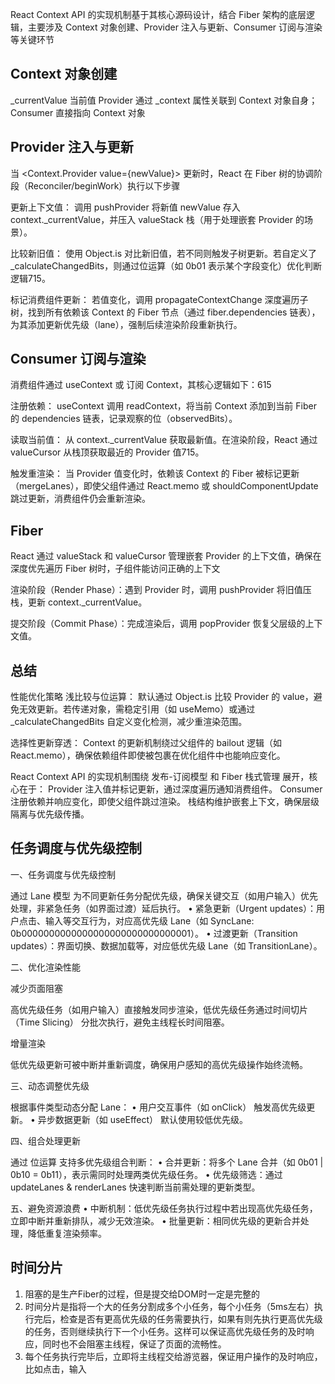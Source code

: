 React Context API 的实现机制基于其核心源码设计，结合 Fiber 架构的底层逻辑，主要涉及 Context 对象创建、Provider 注入与更新、Consumer 订阅与渲染等关键环节

## Context 对象创建

_currentValue 当前值
Provider 通过 _context 属性关联到 Context 对象自身；
Consumer 直接指向 Context 对象

## Provider 注入与更新

当 <Context.Provider value={newValue}> 更新时，React 在 Fiber 树的协调阶段（Reconciler/beginWork）执行以下步骤

更新上下文值：
调用 pushProvider 将新值 newValue 存入 context._currentValue，并压入 valueStack 栈（用于处理嵌套 Provider 的场景）。

比较新旧值：
使用 Object.is 对比新旧值，若不同则触发子树更新。若自定义了 _calculateChangedBits，则通过位运算（如 0b01 表示某个字段变化）优化判断逻辑715。

标记消费组件更新：
若值变化，调用 propagateContextChange 深度遍历子树，找到所有依赖该 Context 的 Fiber 节点（通过 fiber.dependencies 链表），为其添加更新优先级（lane），强制后续渲染阶段重新执行。

## Consumer 订阅与渲染

消费组件通过 useContext 或 <Consumer> 订阅 Context，其核心逻辑如下：615

注册依赖：
useContext 调用 readContext，将当前 Context 添加到当前 Fiber 的 dependencies 链表，记录观察的位（observedBits）。

读取当前值：
从 context._currentValue 获取最新值。在渲染阶段，React 通过 valueCursor 从栈顶获取最近的 Provider 值715。

触发重渲染：
当 Provider 值变化时，依赖该 Context 的 Fiber 被标记更新（mergeLanes），即使父组件通过 React.memo 或 shouldComponentUpdate 跳过更新，消费组件仍会重新渲染。

## Fiber
React 通过 valueStack 和 valueCursor 管理嵌套 Provider 的上下文值，确保在深度优先遍历 Fiber 树时，子组件能访问正确的上下文

渲染阶段（Render Phase）：遇到 Provider 时，调用 pushProvider 将旧值压栈，更新 context._currentValue。

提交阶段（Commit Phase）：完成渲染后，调用 popProvider 恢复父层级的上下文值。

## 总结
性能优化策略
浅比较与位运算：
默认通过 Object.is 比较 Provider 的 value，避免无效更新。若传递对象，需稳定引用（如 useMemo）或通过 _calculateChangedBits 自定义变化检测，减少重渲染范围。

选择性更新穿透：
Context 的更新机制绕过父组件的 bailout 逻辑（如 React.memo），确保依赖组件即使被包裹在优化组件中也能响应变化。

React Context API 的实现机制围绕 发布-订阅模型 和 Fiber 栈式管理 展开，核心在于：
Provider 注入值并标记更新，通过深度遍历通知消费组件。
Consumer 注册依赖并响应变化，即使父组件跳过渲染。
栈结构维护嵌套上下文，确保层级隔离与优先级传播。

## 任务调度与优先级控制

一、任务调度与优先级控制

通过 Lane 模型 为不同更新任务分配优先级，确保关键交互（如用户输入）优先处理，非紧急任务（如界面过渡）延后执行。
	•	紧急更新（Urgent updates）：用户点击、输入等交互行为，对应高优先级 Lane（如 SyncLane: 0b0000000000000000000000000000001）。
	•	过渡更新（Transition updates）：界面切换、数据加载等，对应低优先级 Lane（如 TransitionLane）。

二、优化渲染性能

减少页面阻塞

高优先级任务（如用户输入）直接触发同步渲染，低优先级任务通过时间切片（Time Slicing） 分批次执行，避免主线程长时间阻塞。

增量渲染

低优先级更新可被中断并重新调度，确保用户感知的高优先级操作始终流畅。

三、动态调整优先级

根据事件类型动态分配 Lane：
	•	用户交互事件（如 onClick） 触发高优先级更新。
	•	异步数据更新（如 useEffect） 默认使用较低优先级。

四、组合处理更新

通过 位运算 支持多优先级组合判断：
	•	合并更新：将多个 Lane 合并（如 0b01 | 0b10 = 0b11），表示需同时处理两类优先级任务。
	•	优先级筛选：通过 updateLanes & renderLanes 快速判断当前需处理的更新类型。

五、避免资源浪费
	•	中断机制：低优先级任务执行过程中若出现高优先级任务，立即中断并重新排队，减少无效渲染。
	•	批量更新：相同优先级的更新合并处理，降低重复渲染频率。


## 时间分片
1. 阻塞的是生产Fiber的过程，但是提交给DOM时一定是完整的
2. 时间分片是指将一个大的任务分割成多个小任务，每个小任务（5ms左右）执行完后，检查是否有更高优先级的任务需要执行，如果有则先执行更高优先级的任务，否则继续执行下一个小任务。这样可以保证高优先级任务的及时响应，同时也不会阻塞主线程，保证了页面的流畅性。
3. 每个任务执行完毕后，立即将主线程交给游览器，保证用户操作的及时响应，比如点击，输入
